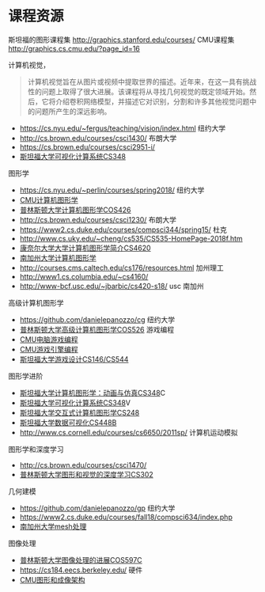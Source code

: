 # 课程资源




斯坦福的图形课程集
http://graphics.stanford.edu/courses/
CMU课程集
http://graphics.cs.cmu.edu/?page_id=16

计算机视觉，
> 计算机视觉旨在从图片或视频中提取世界的描述。近年来，在这一具有挑战性的问题上取得了很大进展。该课程将从寻找几何视觉的既定领域开始。然后，它将介绍卷积网络模型，并描述它对识别，分割和许多其他视觉问题中的问题所产生的深远影响。
* https://cs.nyu.edu/~fergus/teaching/vision/index.html 纽约大学
* http://cs.brown.edu/courses/csci1430/ 布朗大学
* https://cs.brown.edu/courses/csci2951-i/
* [斯坦福大学可视化计算系统CS348](http://cs348k.stanford.edu/fall18/)


图形学

* https://cs.nyu.edu/~perlin/courses/spring2018/ 纽约大学
* [CMU计算机图形学](http://15462.courses.cs.cmu.edu/spring2018/)
* [普林斯顿大学计算机图形学COS426](http://www.cs.princeton.edu/courses/archive/spring18/cos426/syllabus.php)
* http://cs.brown.edu/courses/csci1230/ 布朗大学
* https://www2.cs.duke.edu/courses/compsci344/spring15/ 杜克
* http://www.cs.uky.edu/~cheng/cs535/CS535-HomePage-2018f.htm
* [康奈尔大学大学计算机图形学简介CS4620](http://www.cs.cornell.edu/courses/cs4620/2018fa/)
* [南加州大学计算机图形学](http://www.hao-li.com/Hao_Li/Hao_Li_-_teaching_%5BCSCI_420__Computer_Graphics_FS_2018%5D.html)
* http://courses.cms.caltech.edu/cs176/resources.html 加州理工
* http://www1.cs.columbia.edu/~cs4160/
* http://www-bcf.usc.edu/~jbarbic/cs420-s18/ usc 南加州

高级计算机图形学
* https://github.com/danielepanozzo/cg 纽约大学
* [普林斯顿大学高级计算机图形学COS526](http://www.cs.princeton.edu/courses/archive/fall18/cos526/outline.html)
游戏编程
* [CMU电脑游戏编程](http://graphics.cs.cmu.edu/courses/15-466-f17/)
* [CMU游戏引擎编程](http://graphics.cs.cmu.edu/courses/16-465-s15/)
* [斯坦福大学游戏设计CS146/CS544](https://stanfordgamedev.weebly.com/assignments.html)

图形学进阶
* [斯坦福大学计算机图形学：动画与仿真CS348](ke-cheng.md)C
* [斯坦福大学可视化计算系统CS348](http://graphics.stanford.edu/courses/cs348v-18-winter/)V
* [斯坦福大学交互式计算机图形学CS248](http://graphics.stanford.edu/courses/cs248-18-spring/)
* [斯坦福大学数据可视化CS448B](https://magrawala.github.io/cs448b-fa18/)
* http://www.cs.cornell.edu/courses/cs6650/2011sp/ 计算机运动模拟

图形学和深度学习
* http://cs.brown.edu/courses/csci1470/
* [普林斯顿大学图形和视觉的深度学习CS302](http://www.cs.princeton.edu/courses/archive/spring17/cos598F/)

几何建模
* https://github.com/danielepanozzo/gp 纽约大学
* https://www2.cs.duke.edu/courses/fall18/compsci634/index.php
* [南加州大学mesh处理](http://www.hao-li.com/Hao_Li/Hao_Li_-_teaching_%5BCSCI_621__Digital_Geometry_Processing_SS_2018%5D.html)

图像处理
* [普林斯顿大学图像处理的进展COS597C](http://www.cs.princeton.edu/courses/archive/fall17/cos597C/outline.html)
* https://cs184.eecs.berkeley.edu/
硬件
* [CMU图形和成像架构](http://www.cs.cmu.edu/afs/cs.cmu.edu/academic/class/15869-f11/www/)






